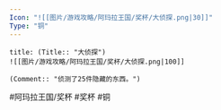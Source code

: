 ```yaml
---
Icon: "![[图片/游戏攻略/阿玛拉王国/奖杯/大侦探.png|30]]"
Type: "铜"
---
```

```ad-common-bronze-trophy
title: (Title:: "大侦探")
![[图片/游戏攻略/阿玛拉王国/奖杯/大侦探.png|100]]

(Comment:: "侦测了25件隐藏的东西。")
```

#阿玛拉王国/奖杯 #奖杯 #铜
